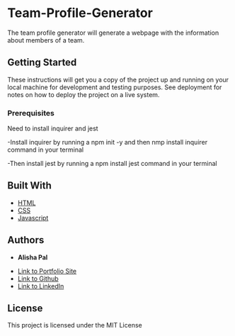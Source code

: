 # Team-Profile-Generator
The team profile generator will generate a webpage with the information about members of a team.

## Getting Started

These instructions will get you a copy of the project up and running on your local machine for development and testing purposes. See deployment for notes on how to deploy the project on a live system.

### Prerequisites

Need to install inquirer and jest

-Install inquirer by running a npm init -y and then nmp install inquirer command in your terminal

-Then install jest by running a npm install jest command in your terminal


## Built With

* [HTML](https://developer.mozilla.org/en-US/docs/Web/HTML)
* [CSS](https://developer.mozilla.org/en-US/docs/Web/CSS)
* [Javascript](https://developer.mozilla.org/en-US/docs/Web/JavaScript)



## Authors

* **Alisha Pal** 

- [Link to Portfolio Site](https://github.com/apal96)
- [Link to Github](https://apal96.github.io/alisha-portfolio/)
- [Link to LinkedIn](https://www.linkedin.com/public-profile/settings?trk=d_flagship3_profile_self_view_public_profile&lipi=urn%3Ali%3Apage%3Ad_flagship3_profile_self_edit_top_card%3BGlQu7AsKTYmwEFd%2Bv39i%2Bg%3D%3D)

## License

This project is licensed under the MIT License 

